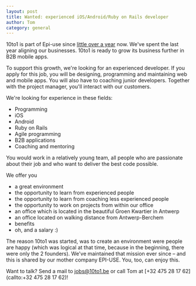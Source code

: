 ```yaml
---
layout: post
title: Wanted: experienced iOS/Android/Ruby on Rails developer
author: Tom
category: general
---
```


10to1 is part of Epi-use since [little over a year](http://blog.10to1.be/general/2013/03/27/business-developer-gezocht/) now. We've spent the last year aligning our businesses. 10to1 is ready to grow its business further in B2B mobile apps.

To support this growth, we're looking for an experienced developer. If you apply for this job, you will be designing, programming and maintaining web and mobile apps. You will also have to coaching junior developers. Together with the project manager, you'll interact with our customers.

We're looking for experience in these fields:

* Programming
* iOS
* Android
* Ruby on Rails
* Agile programming
* B2B applications
* Coaching and mentoring

You would work in a relatively young team, all people who are passionate about their job and who want to deliver the best code possible.

We offer you

* a great environment
* the opportunity to learn from experienced people
* the opportunity to learn from coaching less experienced people
* the opportunity to work on projects from within our office
* an office which is located in the beautiful Groen Kwartier in Antwerp
* an office located on walking distance from Antwerp-Berchem
* benefits
* oh, and a salary :)

The reason 10to1 was started, was to create an environment were people are happy (which was logical at that time, because in the beginning, there were only the 2 founders). We've maintained that mission ever since – and this is shared by our mother company EPI-USE. You, too, can enjoy this.

Want to talk? Send a mail to [jobs@10to1.be](mailto:jobs@10to1.be) or call Tom at [+32 475 28 17 62](callto:+32 475 28 17 62)!
